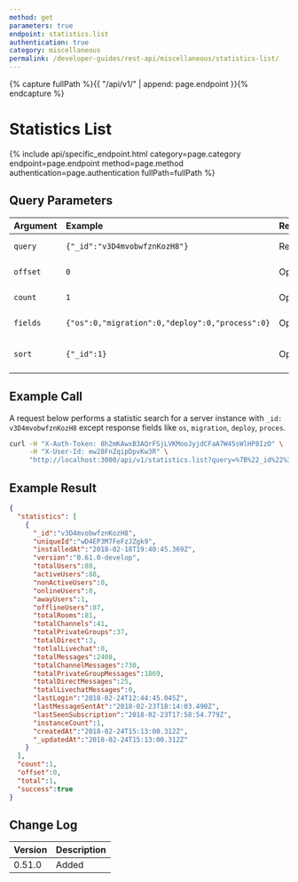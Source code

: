 ```yaml
---
method: get
parameters: true
endpoint: statistics.list
authentication: true
category: miscellaneous
permalink: /developer-guides/rest-api/miscellaneous/statistics-list/
--- 
```


{% capture fullPath %}{{ "/api/v1/" | append: page.endpoint }}{% endcapture %}

# Statistics List

{% include api/specific_endpoint.html category=page.category endpoint=page.endpoint method=page.method authentication=page.authentication fullPath=fullPath %}
<!-- 
Selectable statistics about the Rocket.Chat server. It supports the [Offset, Count and Sort Query Parameters](../../offset-and-count-and-sort-info/) along with just the [Fields and Query Parameters](../../query-and-fields-info/).
Requires `view-statistics` permission.

| URL | Requires Auth | HTTP Method |
| :--- | :--- | :--- |
| `/api/v1/statistics.list` | `yes` | `GET` | -->

## Query Parameters

| Argument | Example | Required | Description |
| :--- | :--- | :--- | :--- |
| `query` | `{"_id":"v3D4mvobwfznKozH8"}` | Required | See [Query Parameter](../../query-and-fields-info/) |
| `offset` | `0` | Optional | See [Offset Parameter](../../offset-and-count-and-sort-info/) |
| `count` | `1` | Optional | See [Count Parameter](../../offset-and-count-and-sort-info/) |
| `fields` | `{"os":0,"migration":0,"deploy":0,"process":0}` | Optional | See [Fields Parameters](../../query-and-fields-info/) |
| `sort` | `{"_id":1}` | Optional | See [Sort Query Parameters](../../offset-and-count-and-sort-info/) |

## Example Call

A request below performs a statistic search for a server instance with `_id: v3D4mvobwfznKozH8` except response fields like `os`, `migration`, `deploy`, `proces`.

```bash
curl -H "X-Auth-Token: 8h2mKAwxB3AQrFSjLVKMooJyjdCFaA7W45sWlHP8IzO" \
     -H "X-User-Id: ew28FnZqipDpvKw3R" \
     "http://localhost:3000/api/v1/statistics.list?query=%7B%22_id%22%3A%22v3D4mvobwfznKozH8%22%7D&fields=%7B%22os%22%3A0%2C%22migration%22%3A0%2C%22deploy%22%3A0%2C%22process%22%3A0%7D"
```

## Example Result

```json
{
  "statistics": [
    {
      "_id":"v3D4mvobwfznKozH8",
      "uniqueId":"wD4EP3M7FeFzJZgk9",
      "installedAt":"2018-02-18T19:40:45.369Z",
      "version":"0.61.0-develop",
      "totalUsers":88,
      "activeUsers":88,
      "nonActiveUsers":0,
      "onlineUsers":0,
      "awayUsers":1,
      "offlineUsers":87,
      "totalRooms":81,
      "totalChannels":41,
      "totalPrivateGroups":37,
      "totalDirect":3,
      "totlalLivechat":0,
      "totalMessages":2408,
      "totalChannelMessages":730,
      "totalPrivateGroupMessages":1869,
      "totalDirectMessages":25,
      "totalLivechatMessages":0,
      "lastLogin":"2018-02-24T12:44:45.045Z",
      "lastMessageSentAt":"2018-02-23T18:14:03.490Z",
      "lastSeenSubscription":"2018-02-23T17:58:54.779Z",
      "instanceCount":1,
      "createdAt":"2018-02-24T15:13:00.312Z",
      "_updatedAt":"2018-02-24T15:13:00.312Z"
    }
  ],
  "count":1,
  "offset":0,
  "total":1,
  "success":true
}
```

## Change Log

| Version | Description |
| :--- | :--- |
| 0.51.0 | Added |
